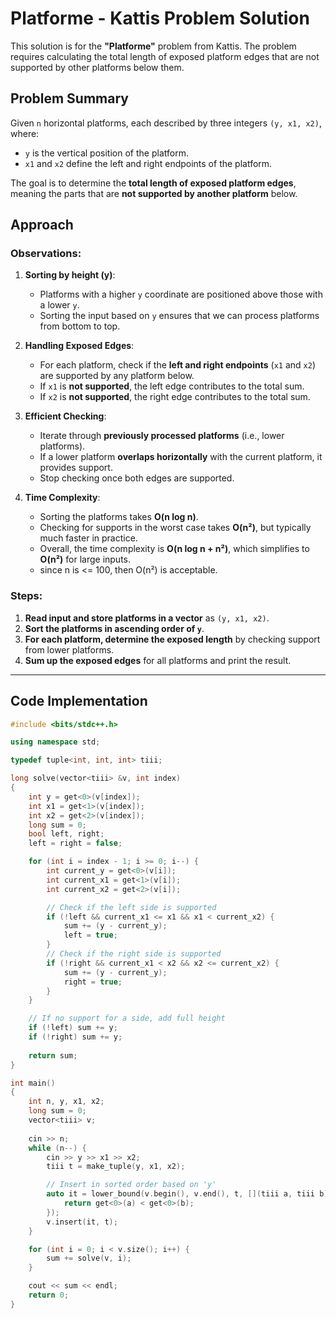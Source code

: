 # Platforme - Kattis Problem Solution

This solution is for the **"Platforme"** problem from Kattis. The problem requires calculating the total length of exposed platform edges that are not supported by other platforms below them.

## Problem Summary

Given `n` horizontal platforms, each described by three integers `(y, x1, x2)`, where:
- `y` is the vertical position of the platform.
- `x1` and `x2` define the left and right endpoints of the platform.

The goal is to determine the **total length of exposed platform edges**, meaning the parts that are **not supported by another platform** below.

## Approach

### Observations:
1. **Sorting by height (y)**:
   - Platforms with a higher `y` coordinate are positioned above those with a lower `y`.
   - Sorting the input based on `y` ensures that we can process platforms from bottom to top.

2. **Handling Exposed Edges**:
   - For each platform, check if the **left and right endpoints** (`x1` and `x2`) are supported by any platform below.
   - If `x1` is **not supported**, the left edge contributes to the total sum.
   - If `x2` is **not supported**, the right edge contributes to the total sum.

3. **Efficient Checking**:
   - Iterate through **previously processed platforms** (i.e., lower platforms).
   - If a lower platform **overlaps horizontally** with the current platform, it provides support.
   - Stop checking once both edges are supported.

4. **Time Complexity**:
   - Sorting the platforms takes **O(n log n)**.
   - Checking for supports in the worst case takes **O(n²)**, but typically much faster in practice.
   - Overall, the time complexity is **O(n log n + n²)**, which simplifies to **O(n²)** for large inputs.
   - since n is <= 100, then O(n²) is acceptable.

### Steps:
1. **Read input and store platforms in a vector** as `(y, x1, x2)`.
2. **Sort the platforms in ascending order of `y`**.
3. **For each platform, determine the exposed length** by checking support from lower platforms.
4. **Sum up the exposed edges** for all platforms and print the result.

---

## Code Implementation

```cpp
#include <bits/stdc++.h>

using namespace std;

typedef tuple<int, int, int> tiii;

long solve(vector<tiii> &v, int index)
{
    int y = get<0>(v[index]);
    int x1 = get<1>(v[index]);
    int x2 = get<2>(v[index]);
    long sum = 0;
    bool left, right;
    left = right = false;

    for (int i = index - 1; i >= 0; i--) {
        int current_y = get<0>(v[i]);
        int current_x1 = get<1>(v[i]);
        int current_x2 = get<2>(v[i]);

        // Check if the left side is supported
        if (!left && current_x1 <= x1 && x1 < current_x2) {
            sum += (y - current_y);
            left = true;
        }
        // Check if the right side is supported
        if (!right && current_x1 < x2 && x2 <= current_x2) {
            sum += (y - current_y);
            right = true;
        }
    }

    // If no support for a side, add full height
    if (!left) sum += y;
    if (!right) sum += y;
    
    return sum;
}

int main()
{
    int n, y, x1, x2;
    long sum = 0;
    vector<tiii> v;
    
    cin >> n;
    while (n--) {
        cin >> y >> x1 >> x2;
        tiii t = make_tuple(y, x1, x2);

        // Insert in sorted order based on 'y'
        auto it = lower_bound(v.begin(), v.end(), t, [](tiii a, tiii b) {
            return get<0>(a) < get<0>(b);
        });
        v.insert(it, t);
    }

    for (int i = 0; i < v.size(); i++) {
        sum += solve(v, i);
    }

    cout << sum << endl;
    return 0;
}
